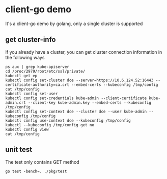 # client-go demo 
It's a client-go demo by golang, only a single cluster is supported
## get cluster-info
If you already have a cluster, you can get cluster connection information in the following ways
```shell script
ps aux | grep kube-apiserver
cd /proc/2979/root/etc/ssl/private/
kubectl get ep
kubectl config set-cluster dce --server=https://10.6.124.52:16443 --certificate-authority=ca.crt --embed-certs --kubeconfig /tmp/config
cat /tmp/config
kubectl config set-user
kubectl config set-credentials kube-admin --client-certificate kube-admin.crt --client-key kube-admin.key --embed-certs --kubeconfig /tmp/config
kubectl config set-context dce --cluster dce --user kube-admin --kubeconfig /tmp/config
kubectl config use-context dce --kubeconfig /tmp/config
kubectl --kubeconfig /tmp/config get no
kubectl config view
cat /tmp/config
```
## unit test
The test only contains GET method
```shell script
go test -bench=. ./pkg/test
```